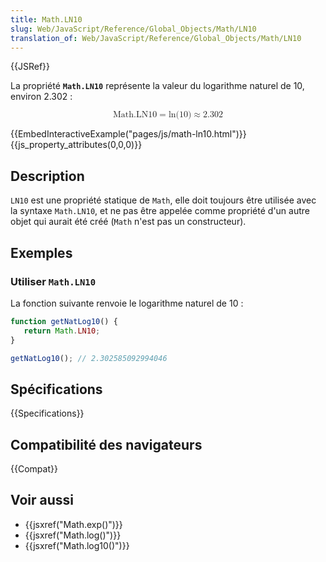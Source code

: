 ```yaml
---
title: Math.LN10
slug: Web/JavaScript/Reference/Global_Objects/Math/LN10
translation_of: Web/JavaScript/Reference/Global_Objects/Math/LN10
---
```


{{JSRef}}

La propriété **`Math.LN10`** représente la valeur du logarithme naturel de 10, environ 2.302 :

<math display="block"><semantics><mrow><mstyle mathvariant="monospace"><mi>Math.LN10</mi></mstyle><mo>=</mo><mo lspace="0em" rspace="0em">ln</mo><mo stretchy="false">(</mo><mn>10</mn><mo stretchy="false">)</mo><mo>≈</mo><mn>2.302</mn></mrow><annotation encoding="TeX">\mathtt{\mi{Math.LN10}} = \ln(10) \approx 2.302</annotation></semantics></math>

{{EmbedInteractiveExample("pages/js/math-ln10.html")}}{{js_property_attributes(0,0,0)}}

## Description

`LN10` est une propriété statique de `Math`, elle doit toujours être utilisée avec la syntaxe `Math.LN10`, et ne pas être appelée comme propriété d'un autre objet qui aurait été créé (`Math` n'est pas un constructeur).

## Exemples

### Utiliser `Math.LN10`

La fonction suivante renvoie le logarithme naturel de 10 :

```js
function getNatLog10() {
   return Math.LN10;
}

getNatLog10(); // 2.302585092994046
```

## Spécifications

{{Specifications}}

## Compatibilité des navigateurs

{{Compat}}

## Voir aussi

- {{jsxref("Math.exp()")}}
- {{jsxref("Math.log()")}}
- {{jsxref("Math.log10()")}}
